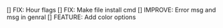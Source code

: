 [] FIX: Hour flags
[] FIX: Make file install cmd
[] IMPROVE: Error msg and msg in genral
[] FEATURE: Add color options
